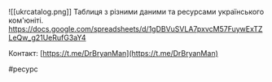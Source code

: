 ![[ukrcatalog.png]]
Таблиця з різними даними та ресурсами українського ком'юніті.
https://docs.google.com/spreadsheets/d/1gDBVuSVLA7pxvcM57FuywExTZLeQw_g21UeRufG3aY4

Контакт: [https://t.me/DrBryanMan](https://t.me/DrBryanMan)

#ресурс
